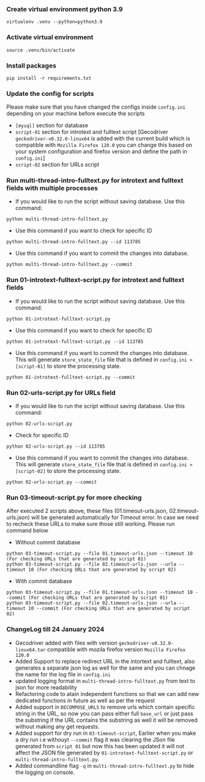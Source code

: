 ### Create virtual environment python 3.9
```
virtualenv .venv --python=python3.9
```

### Activate virtual environment
```
source .venv/bin/activate
```

### Install packages
```
pip install -r requirements.txt
```

### Update the config for scripts
Please make sure that you have changed the configs inside `config.ini` depending on your machine before execute the scripts
- `[mysql]` section for database
- `script-01` section for introtext and fulltext script [Gecodriver `geckodriver-v0.32.0-linux64` is added with the current build which is compatible with `Mozilla Firefox 120.0` you can change this based on your system configuration and firefox version and define the path in `config.ini`]
- `script-02` section for URLs script

### Run multi-thread-intro-fulltext.py for introtext and fulltext fields with multiple processes
- If you would like to run the script without saving database. Use this command:
```
python multi-thread-intro-fulltext.py
```
- Use this command if you want to check for specific ID
```
python multi-thread-intro-fulltext.py --id 113785
```
- Use this command if you want to commit the changes into database.
```
python multi-thread-intro-fulltext.py --commit
```

### Run 01-introtext-fulltext-script.py for introtext and fulltext fields
- If you would like to run the script without saving database. Use this command:
```
python 01-introtext-fulltext-script.py
```
- Use this command if you want to check for specific ID
```
python 01-introtext-fulltext-script.py --id 113785
```
- Use this command if you want to commit the changes into database. This will generate `store_state_file` file that is defined in `config.ini > [script-01]` to store the processing state.
```
python 01-introtext-fulltext-script.py --commit
```

### Run 02-urls-script.py for URLs field
- If you would like to run the script without saving database. Use this command:
```
python 02-urls-script.py
```
- Check for specific ID
```
python 02-urls-script.py --id 113785
```
- Use this command if you want to commit the changes into database. This will generate `store_state_file` file that is defined in `config.ini > [script-02]` to store the processing state.
```
python 02-urls-script.py --commit
```

### Run 03-timeout-script.py for more checking
After executed 2 scripts above, these files (01.timeout-urls.json, 02.timeout-urls.json) will be generated automatically for Timeout error. In case we need to recheck these URLs to make sure those still working. Please run command below

- Without commit database
```
python 03-timeout-script.py --file 01.timeout-urls.json --timeout 10 (For checking URLs that are generated by script 01)
python 03-timeout-script.py --file 02.timeout-urls.json --urla --timeout 10 (For checking URLs that are generated by script 02)
```

- With commit database
```
python 03-timeout-script.py --file 01.timeout-urls.json --timeout 10 --commit (For checking URLs that are generated by script 01)
python 03-timeout-script.py --file 02.timeout-urls.json --urla --timeout 10 --commit (For checking URLs that are generated by script 02)
```


### ChangeLog till 24 January 2024

- Gecodriver added with files with version `geckodriver-v0.32.0-linux64.tar` compatible with mozila firefox version `Mozilla Firefox 120.0`
- Added Support to replace redirect URL in the intortext and fulltext, also generates a separate json log as well for the same and you can chnage the name for the log file in `config.ini`
- updated logging format in `multi-thread-intro-fulltext.py` from text to json for more readability
- Refactoring code to atain independent functions so that we can add new dedicated functions in future as well as per the request
- Added support in `DECOMPOSE_URLS` to remove urls which contain specific string in the URL, so now you can pass either full `base_url` or just pass the substring if the URL contains the substring as well it will be removed without making any get requests.
- Added support for dry run in `03-timeout-script`, Earlier when you make a dry run i.e withouyt `--commit` flag it was clearing the JSon file generated from `script 01` but now this has been updated it will not affect the JSON file generated by `01-introtext-fulltext-script.py` or `multi-thread-intro-fulltext.py`.
- Added commandline flag `-q` in `multi-thread-intro-fulltext.py` to hide the logging on console.